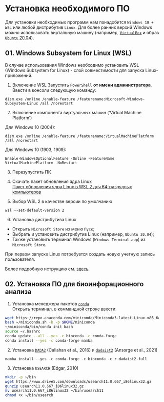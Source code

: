 # Установка необходимого ПО

Для установки необходимых программ нам понадобится `Windows 10 + WSL` или любой дистрибутив `Linux`.
Для более ранних версий Windows можно использовать виртальную машину (например, [`VirtualBox`](https://download.virtualbox.org/virtualbox/6.1.26/VirtualBox-6.1.26-145957-Win.exe) и образ [`Ubuntu` 20.04](https://ubuntu.com/download/desktop/thank-you?version=20.04.3&architecture=amd64)).


## 01. Windows Subsystem for Linux (WSL)

В случае использования Windows необходимо установить WSL (Windows Subsystem for Linux) - слой совместимости для запуска Linux-приложений.

1. Включение WSL
Запустить `PowerShell` **от имени администратора**.<br/>
Ввести в консоли следующую команду:
```
dism.exe /online /enable-feature /featurename:Microsoft-Windows-Subsystem-Linux /all /norestart
```
2. Включение компонента виртуальных машин (‘Virtual Machine Platform’)

Для Windows 10 (2004):
```
dism.exe /online /enable-feature /featurename:VirtualMachinePlatform /all /norestart
```
Для Windows 10 (1903, 1909):
```
Enable-WindowsOptionalFeature -Online -FeatureName VirtualMachinePlatform -NoRestart
```

3. Перезупустить ПК

4. Скачать пакет обновления ядра Linux<br/>
[Пакет обновления ядра Linux в WSL 2 для 64-разрядных компьютеров](https://wslstorestorage.blob.core.windows.net/wslblob/wsl_update_x64.msi)


5. Выбор WSL 2 в качестве версии по умолчанию
```
wsl --set-default-version 2
```

6. Установка дистрибутива Linux
- Открыть `Microsoft Store` из меню `Пуск`;
- Выбрать и установить дистрибутив Linux (например, `Ubuntu 20.04`);
- Также установить терминал Windows (`Windows Terminal app`) из `Microsoft Store`.


При первом запуске Linux потребуется создать новую учетную запись пользователя.


Более подробную иструкцию см. [здесь](https://docs.microsoft.com/ru-ru/windows/wsl/install-win10).


## 02. Установка ПО для биоинфорационного анализа

1. Установка менеджера пакетов [`conda`](https://conda.io/miniconda.html)<br/>
Открыть терминал, в коммандной строке ввести:
```bash
wget https://repo.anaconda.com/miniconda/Miniconda3-latest-Linux-x86_64.sh -O ~/miniconda.sh
bash ~/miniconda.sh -b -p $HOME/miniconda
~/miniconda/bin/conda init bash
source ~/.bashrc
conda update --all --yes -c bioconda -c conda-forge
conda install --yes -c conda-forge mamba
```


2. Установка [`DADA2`](https://benjjneb.github.io/dada2/index.html) (Callahan et al., 2016) и [`dadaist2`](https://quadram-institute-bioscience.github.io/dadaist2/) (Ansorge et al., 2021)
```
mamba install --yes -c conda-forge -c bioconda -c r dadaist2-full
```


3. Установка `USEARCH` (Edgar, 2010)
```bash
mkdir -p ~/bin
wget https://www.drive5.com/downloads/usearch11.0.667_i86linux32.gz
gunzip usearch11.0.667_i86linux32.gz
mv usearch11.0.667_i86linux32 ~/bin/usearch11
chmod +x ~/bin/usearch
```


